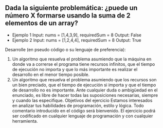 ## Dada la siguiente problemática: ¿puede un número X formarse usando la suma de 2 elementos de un array?

- Ejemplo 1
Input: nums = [1,4,3,9], requiredSum = 8
Output: False
- Ejemplo 2
Input: nums = [1,2,4,4], requiredSum = 8
Output: True

Desarrolle (en pseudo código o su lenguaje de preferencia):
1. Un algoritmo que resuelva el problema asumiendo que la máquina en donde va a correrse el
programa tiene recursos infinitos, que el tiempo de ejecución no importa y que lo más
importante es realizar el desarrollo en el menor tiempo posible.
2. Un algoritmo que resuelva el problema asumiendo que los recursos son un bien preciado,
que el tiempo de ejecución si importa y que el tiempo de desarrollo no es importante.
Ante cualquier duda o ambigüedad en el enunciado, es libre de hacer todas las suposiciones
necesarias, siempre y cuando las especifique.
Objetivos del ejercicio
Estamos interesados en analizar tus habilidades de programación, estilo y lógica. Todo comentario
introducido en el código será bienvenido.
El ejercicio podrá ser codificado en cualquier lenguaje de programación y con cualquier herramienta.
